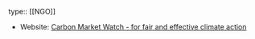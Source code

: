 type:: [[NGO]]

- Website: [Carbon Market Watch - for fair and effective climate action](https://carbonmarketwatch.org/ "Carbon Market Watch - for fair and effective climate action")